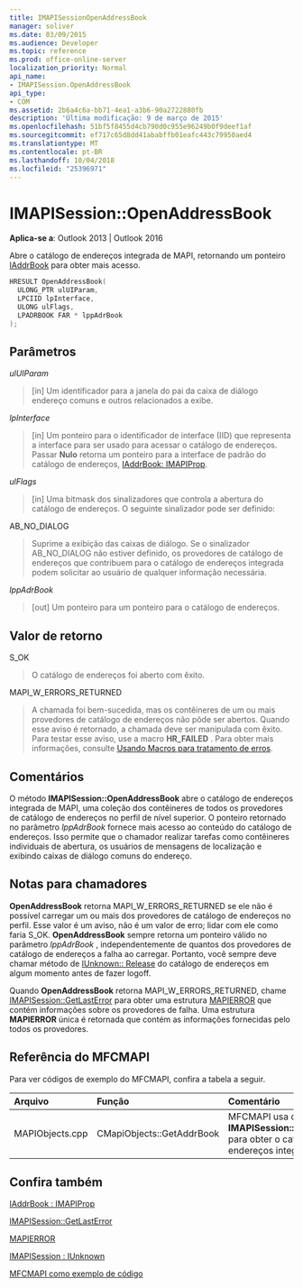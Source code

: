 ```yaml
---
title: IMAPISessionOpenAddressBook
manager: soliver
ms.date: 03/09/2015
ms.audience: Developer
ms.topic: reference
ms.prod: office-online-server
localization_priority: Normal
api_name:
- IMAPISession.OpenAddressBook
api_type:
- COM
ms.assetid: 2b6a4c6a-bb71-4ea1-a3b6-90a2722880fb
description: 'Última modificação: 9 de março de 2015'
ms.openlocfilehash: 51bf5f8455d4cb790d0c955e96249b0f9deef1af
ms.sourcegitcommit: ef717c65d8dd41ababffb01eafc443c79950aed4
ms.translationtype: MT
ms.contentlocale: pt-BR
ms.lasthandoff: 10/04/2018
ms.locfileid: "25396971"
---
```

# <a name="imapisessionopenaddressbook"></a>IMAPISession::OpenAddressBook

  
  
**Aplica-se a**: Outlook 2013 | Outlook 2016 
  
Abre o catálogo de endereços integrada de MAPI, retornando um ponteiro [IAddrBook](iaddrbookimapiprop.md) para obter mais acesso. 
  
```cpp
HRESULT OpenAddressBook(
  ULONG_PTR ulUIParam,
  LPCIID lpInterface,
  ULONG ulFlags,
  LPADRBOOK FAR * lppAdrBook
);
```

## <a name="parameters"></a>Parâmetros

 _ulUIParam_
  
> [in] Um identificador para a janela do pai da caixa de diálogo endereço comuns e outros relacionados a exibe.
    
 _lpInterface_
  
> [in] Um ponteiro para o identificador de interface (IID) que representa a interface para ser usado para acessar o catálogo de endereços. Passar **Nulo** retorna um ponteiro para a interface de padrão do catálogo de endereços, [IAddrBook: IMAPIProp](iaddrbookimapiprop.md). 
    
 _ulFlags_
  
> [in] Uma bitmask dos sinalizadores que controla a abertura do catálogo de endereços. O seguinte sinalizador pode ser definido:
    
AB_NO_DIALOG 
  
> Suprime a exibição das caixas de diálogo. Se o sinalizador AB_NO_DIALOG não estiver definido, os provedores de catálogo de endereços que contribuem para o catálogo de endereços integrada podem solicitar ao usuário de qualquer informação necessária. 
    
 _lppAdrBook_
  
> [out] Um ponteiro para um ponteiro para o catálogo de endereços.
    
## <a name="return-value"></a>Valor de retorno

S_OK 
  
> O catálogo de endereços foi aberto com êxito.
    
MAPI_W_ERRORS_RETURNED 
  
> A chamada foi bem-sucedida, mas os contêineres de um ou mais provedores de catálogo de endereços não pôde ser abertos. Quando esse aviso é retornado, a chamada deve ser manipulada com êxito. Para testar esse aviso, use a macro **HR_FAILED** . Para obter mais informações, consulte [Usando Macros para tratamento de erros](using-macros-for-error-handling.md).
    
## <a name="remarks"></a>Comentários

O método **IMAPISession::OpenAddressBook** abre o catálogo de endereços integrada de MAPI, uma coleção dos contêineres de todos os provedores de catálogo de endereços no perfil de nível superior. O ponteiro retornado no parâmetro _lppAdrBook_ fornece mais acesso ao conteúdo do catálogo de endereços. Isso permite que o chamador realizar tarefas como contêineres individuais de abertura, os usuários de mensagens de localização e exibindo caixas de diálogo comuns do endereço. 
  
## <a name="notes-to-callers"></a>Notas para chamadores

 **OpenAddressBook** retorna MAPI_W_ERRORS_RETURNED se ele não é possível carregar um ou mais dos provedores de catálogo de endereços no perfil. Esse valor é um aviso, não é um valor de erro; lidar com ele como faria S_OK. **OpenAddressBook** sempre retorna um ponteiro válido no parâmetro _lppAdrBook_ , independentemente de quantos dos provedores de catálogo de endereços a falha ao carregar. Portanto, você sempre deve chamar método de [IUnknown:: Release](https://msdn.microsoft.com/library/ms682317%28v=VS.85%29.aspx) do catálogo de endereços em algum momento antes de fazer logoff. 
  
Quando **OpenAddressBook** retorna MAPI_W_ERRORS_RETURNED, chame [IMAPISession::GetLastError](imapisession-getlasterror.md) para obter uma estrutura [MAPIERROR](mapierror.md) que contém informações sobre os provedores de falha. Uma estrutura **MAPIERROR** única é retornada que contém as informações fornecidas pelo todos os provedores. 
  
## <a name="mfcmapi-reference"></a>Referência do MFCMAPI

Para ver códigos de exemplo do MFCMAPI, confira a tabela a seguir.
  
|**Arquivo**|**Função**|**Comentário**|
|:-----|:-----|:-----|
|MAPIObjects.cpp  <br/> |CMapiObjects::GetAddrBook  <br/> |MFCMAPI usa o método **IMAPISession::OpenAddressBook** para obter o catálogo de endereços integrada.  <br/> |
   
## <a name="see-also"></a>Confira também



[IAddrBook : IMAPIProp](iaddrbookimapiprop.md)
  
[IMAPISession::GetLastError](imapisession-getlasterror.md)
  
[MAPIERROR](mapierror.md)
  
[IMAPISession : IUnknown](imapisessioniunknown.md)


[MFCMAPI como exemplo de código](mfcmapi-as-a-code-sample.md)

